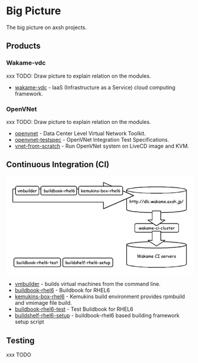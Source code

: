 Big Picture
===========

The big picture on axsh projects.

## Products

### Wakame-vdc

xxx TODO: Draw picture to explain relation on the modules.

* [wakame-vdc](https://github.com/axsh/wakame-vdc) - IaaS (Infrastructure as a Service) cloud computing framework.

### OpenVNet

xxx TODO: Draw picture to explain relation on the modules.

* [openvnet](https://github.com/axsh/openvnet) - Data Center Level Virtual Network Toolkit.
* [openvnet-testspec](https://github.com/axsh/openvnet-testspec) - OpenVNet Integration Test Specifications.
* [vnet-from-scratch](https://github.com/axsh/vnet-from-scratch) - Run OpenVNet system on LiveCD image and KVM.

## Continuous Integration (CI)

![](draw/ci.png)

* [vmbuilder](https://github.com/hansode/vmbuilder) - builds virtual machines from the command line.
* [buildbook-rhel6](https://github.com/hansode/buildbook-rhel6) - Buildbook for RHEL6
* [kemukins-box-rhel6](https://github.com/wakameci/kemukins-box-rhel6) - Kemukins build environment provides rpmbuild and vmimage file build.
* [buildbook-rhel6-test](https://github.com/hansode/buildbook-rhel6-test) - Test Buildbook for RHEL6
* [buildshelf-rhel6-setup](https://github.com/hansode/buildshelf-rhel6-setup) - buildbook-rhel6 based building framework setup script

## Testing

xxx TODO
